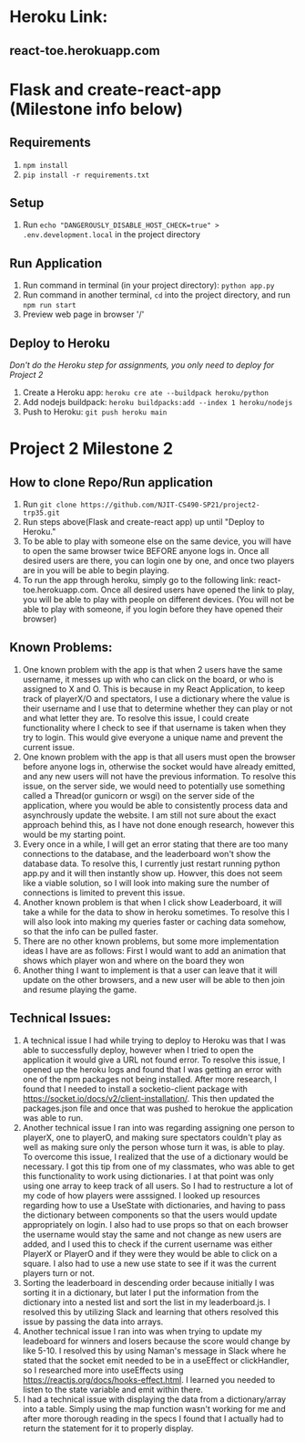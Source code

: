 # Heroku Link:

## react-toe.herokuapp.com

# Flask and create-react-app (Milestone info below)

## Requirements

1. `npm install`
2. `pip install -r requirements.txt`

## Setup

1. Run `echo "DANGEROUSLY_DISABLE_HOST_CHECK=true" > .env.development.local` in the project directory

## Run Application

1. Run command in terminal (in your project directory): `python app.py`
2. Run command in another terminal, `cd` into the project directory, and run `npm run start`
3. Preview web page in browser '/'

## Deploy to Heroku

_Don't do the Heroku step for assignments, you only need to deploy for Project 2_

1. Create a Heroku app: `heroku cre ate --buildpack heroku/python`
2. Add nodejs buildpack: `heroku buildpacks:add --index 1 heroku/nodejs`
3. Push to Heroku: `git push heroku main`

# Project 2 Milestone 2

## How to clone Repo/Run application

1. Run `git clone https://github.com/NJIT-CS490-SP21/project2-trp35.git`
2. Run steps above(Flask and create-react app) up until "Deploy to Heroku."
3. To be able to play with someone else on the same device, you will have to open the same browser twice BEFORE anyone logs in. Once all desired users are there, you can login one by one, and once two players are in you will be able to begin playing.
4. To run the app through heroku, simply go to the following link: react-toe.herokuapp.com. Once all desired users have opened the link to play, you will be able to play with people on different devices. (You will not be able to play with someone, if you login before they have opened their browser)

## Known Problems:

1. One known problem with the app is that when 2 users have the same username, it messes up with who can click on the board, or who is assigned to X and O. This is because in my React Application, to keep track of playerX/O and spectators, I use a dictionary where the value is their username and I use that to determine whether they can play or not and what letter they are. To resolve this issue, I could create functionality where I check to see if that username is taken when they try to login. This would give everyone a unique name and prevent the current issue.
2. One known problem with the app is that all users must open the browser before anyone logs in, otherwise the socket would have already emitted, and any new users will not have the previous information. To resolve this issue, on the server side, we would need to potentially use something called a Thread(or gunicorn or wsgi) on the server side of the application, where you would be able to consistently process data and asynchrously update the website. I am still not sure about the exact approach behind this, as I have not done enough research, however this would be my starting point.
3. Every once in a while, I will get an error stating that there are too many connections to the database, and the leaderboard won't show the database data. To resolve this, I currently just restart running python app.py and it will then instantly show up. Howver, this does not seem like a viable solution, so I will look into making sure the number of connections is limited to prevent this issue.
4. Another known problem is that when I click show Leaderboard, it will take a while for the data to show in heroku sometimes. To resolve this I will also look into making my queries faster or caching data somehow, so that the info can be pulled faster.
5. There are no other known problems, but some more implementation ideas I have are as follows: First I would want to add an animation that shows which player won and where on the board they won
6. Another thing I want to implement is that a user can leave that it will update on the other browsers, and a new user will be able to then join and resume playing the game.

## Technical Issues:

1. A technical issue I had while trying to deploy to Heroku was that I was able to successfully deploy, however when I tried to open the application it would give a URL not found error. To resolve this issue, I opened up the heroku logs and found that I was getting an error with one of the npm packages not being installed. After more research, I found that I needed to install a socketio-client package with https://socket.io/docs/v2/client-installation/. This then updated the packages.json file and once that was pushed to herokue the application was able to run.
2. Another technical issue I ran into was regarding assigning one person to playerX, one to playerO, and making sure spectators couldn't play as well as making sure only the person whose turn it was, is able to play. To overcome this issue, I realized that the use of a dictionary would be necessary. I got this tip from one of my classmates, who was able to get this functionality to work using dictionaries. I at that point was only using one array to keep track of all users. So I had to restructure a lot of my code of how players were asssigned. I looked up resources regarding how to use a UseState with dictionaries, and having to pass the dictionary between components so that the users would update appropriately on login. I also had to use props so that on each browser the username would stay the same and not change as new users are added, and I used this to check if the current username was either PlayerX or PlayerO and if they were they would be able to click on a square. I also had to use a new use state to see if it was the current players turn or not.
3. Sorting the leaderboard in descending order because initially I was sorting it in a dictionary, but later I put the information from the dictionary into a nested list and sort the list in my leaderboard.js. I resolved this by utilizing Slack and learning that others resolved this issue by passing the data into arrays.
4. Another technical issue I ran into was when trying to update my leadeboard for winners and losers because the score would change by like 5-10. I resolved this by using Naman's message in Slack where he stated that the socket emit needed to be in a useEffect or clickHandler, so I researched more into useEffects using https://reactjs.org/docs/hooks-effect.html. I learned you needed to listen to the state variable and emit within there.
5. I had a technical issue with displaying the data from a dictionary/array into a table. Simply using the map function wasn't working for me and after more thorough reading in the specs I found that I actually had to return the statement for it to properly display.
